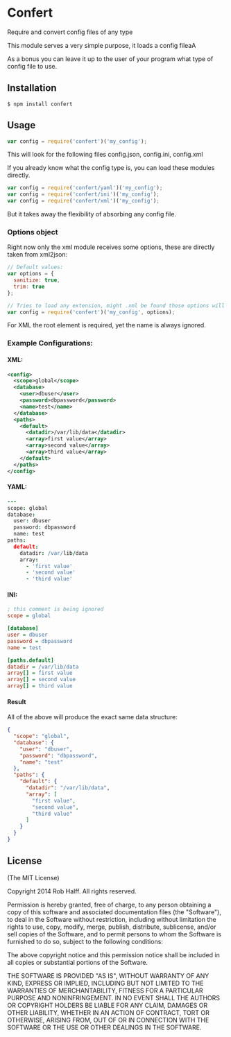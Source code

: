 Confert
=======

Require and convert config files of any type

This module serves a very simple purpose, it loads a config fileaA

As a bonus you can leave it up to the user of your program what type
of config file to use.

## Installation
```
$ npm install confert
```

## Usage
```javascript
var config = require('confert')('my_config');
```

This will look for the following files config.json, config.ini, config.xml

If you already know what the config type is, you can load these modules directly.
```javascript
var config = require('confert/yaml')('my_config');
var config = require('confert/ini')('my_config');
var config = require('confert/xml')('my_config');
```

But it takes away the flexibility of absorbing any config file.

### Options object

Right now only the xml module receives some options, these are directly taken
from xml2json:

```javascript
// Default values:
var options = {
  sanitize: true,
  trim: true
};

// Tries to load any extension, might .xml be found those options will be used.
var config = require('confert')('my_config', options);

```

For XML the root element is required, yet the name is always ignored.

### Example Configurations:

#### XML:
```xml
<config>
  <scope>global</scope>
  <database>
    <user>dbuser</user>
    <password>dbpassword</password>
    <name>test</name>
  </database>
  <paths>
    <default>
      <datadir>/var/lib/data</datadir>
      <array>first value</array>
      <array>second value</array>
      <array>third value</array>
    </default>
  </paths>
</config>
```

#### YAML:
```coffee
---
scope: global
database:
  user: dbuser
  password: dbpassword
  name: test
paths:
  default:
    datadir: /var/lib/data
    array:
      - 'first value'
      - 'second value'
      - 'third value'
```

#### INI:
```ini
; this comment is being ignored
scope = global

[database]
user = dbuser
password = dbpassword
name = test

[paths.default]
datadir = /var/lib/data
array[] = first value
array[] = second value
array[] = third value
```


#### Result

All of the above will produce the exact same data structure:

```json
{
  "scope": "global",
  "database": {
    "user": "dbuser",
    "password": "dbpassword",
    "name": "test"
  },
  "paths": {
    "default": {
      "datadir": "/var/lib/data",
      "array": [
        "first value",
        "second value",
        "third value"
      ]
    }
  }
}
```

## License
(The MIT License)

Copyright 2014 Rob Halff. All rights reserved.

Permission is hereby granted, free of charge, to any person obtaining a copy
of this software and associated documentation files (the "Software"), to
deal in the Software without restriction, including without limitation the
rights to use, copy, modify, merge, publish, distribute, sublicense, and/or
sell copies of the Software, and to permit persons to whom the Software is
furnished to do so, subject to the following conditions:

The above copyright notice and this permission notice shall be included in
all copies or substantial portions of the Software.

THE SOFTWARE IS PROVIDED "AS IS", WITHOUT WARRANTY OF ANY KIND, EXPRESS OR
IMPLIED, INCLUDING BUT NOT LIMITED TO THE WARRANTIES OF MERCHANTABILITY,
FITNESS FOR A PARTICULAR PURPOSE AND NONINFRINGEMENT. IN NO EVENT SHALL THE
AUTHORS OR COPYRIGHT HOLDERS BE LIABLE FOR ANY CLAIM, DAMAGES OR OTHER
LIABILITY, WHETHER IN AN ACTION OF CONTRACT, TORT OR OTHERWISE, ARISING
FROM, OUT OF OR IN CONNECTION WITH THE SOFTWARE OR THE USE OR OTHER DEALINGS
IN THE SOFTWARE.
